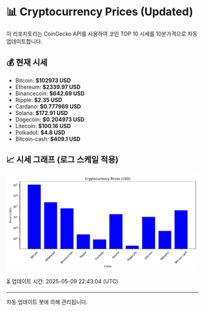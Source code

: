 
# 📊 Cryptocurrency Prices (Updated)

이 리포지토리는 CoinGecko API를 사용하여 코인 TOP 10 시세를 10분가격으로 자동 업데이트합니다.

## 💰 현재 시세
- Bitcoin: **$102973 USD**
- Ethereum: **$2339.97 USD**
- Binancecoin: **$642.69 USD**
- Ripple: **$2.35 USD**
- Cardano: **$0.777969 USD**
- Solana: **$172.91 USD**
- Dogecoin: **$0.204973 USD**
- Litecoin: **$100.16 USD**
- Polkadot: **$4.8 USD**
- Bitcoin-cash: **$409.1 USD**

## 📈 시세 그래프 (로그 스케일 적용)
![Crypto Prices](crypto_prices.png)

⏳ 업데이트 시간: 2025-05-09 22:43:04 (UTC)

---
자동 업데이트 봇에 의해 관리됩니다.
